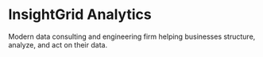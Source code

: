# InsightGrid Analytics

Modern data consulting and engineering firm helping businesses structure, analyze, and act on their data.